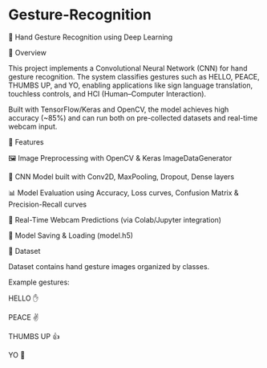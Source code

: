 # Gesture-Recognition

🤖 Hand Gesture Recognition using Deep Learning

📌 Overview

This project implements a Convolutional Neural Network (CNN) for hand gesture recognition. The system classifies gestures such as HELLO, PEACE, THUMBS UP, and YO, enabling applications like sign language translation, touchless controls, and HCI (Human–Computer Interaction).

Built with TensorFlow/Keras and OpenCV, the model achieves high accuracy (~85%) and can run both on pre-collected datasets and real-time webcam input.

🚀 Features

🖼️ Image Preprocessing with OpenCV & Keras ImageDataGenerator

🧠 CNN Model built with Conv2D, MaxPooling, Dropout, Dense layers

📊 Model Evaluation using Accuracy, Loss curves, Confusion Matrix & Precision-Recall curves

🎥 Real-Time Webcam Predictions (via Colab/Jupyter integration)

💾 Model Saving & Loading (model.h5)

📂 Dataset

Dataset contains hand gesture images organized by classes.

Example gestures:

HELLO ✋

PEACE ✌️

THUMBS UP 👍

YO 🤟
